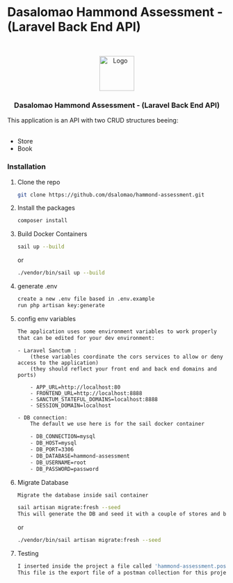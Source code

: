 # Dasalomao Hammond Assessment - (Laravel Back End API)

<!-- PROJECT -->
<br />
<p align="center">

  <img src="https://avatars.githubusercontent.com/u/96804932?s=200&v=4" alt="Logo" width="80" height="80">

  <h3 align="center">Dasalomao Hammond Assessment - (Laravel Back End API)</h3>
<br\>
<br\>
<br\>
  <p>
     This application is an API with two CRUD structures beeing:
    <br />
    <br />
  </p>
    <ul>
        <li>Store</li>
        <li>Book</li>
    </ul>
</p>

### Installation

1.  Clone the repo
    ```sh
    git clone https://github.com/dsalomao/hammond-assessment.git
    ```
2.  Install the packages

    ```sh
    composer install
    ```

3.  Build Docker Containers

    ```sh
    sail up --build
    ```

    or

    ```sh
    ./vendor/bin/sail up --build
    ```

4.  generate .env

    ```sh
    create a new .env file based in .env.example
    run php artisan key:generate
    ```

5.  config env variables

    ```sh
    The application uses some environment variables to work properly
    that can be edited for your dev environment:
    ```

    ```
    - Laravel Sanctum :
        (these variables coordinate the cors services to allow or deny access to the application)
        (they should reflect your front end and back end domains and ports)

        - APP_URL=http://localhost:80
        - FRONTEND_URL=http://localhost:8888
        - SANCTUM_STATEFUL_DOMAINS=localhost:8888
        - SESSION_DOMAIN=localhost
    ```

    ```sh
    - DB connection:
        The default we use here is for the sail docker container

        - DB_CONNECTION=mysql
        - DB_HOST=mysql
        - DB_PORT=3306
        - DB_DATABASE=hammond-assessment
        - DB_USERNAME=root
        - DB_PASSWORD=password
    ```

6.  Migrate Database

    ```sh
    Migrate the database inside sail container
    ```

    ```sh
    sail artisan migrate:fresh --seed
    This will generate the DB and seed it with a couple of stores and books
    ```

    or

    ```sh
    ./vendor/bin/sail artisan migrate:fresh --seed
    ```

7.  Testing

    ```sh
    I inserted inside the project a file called 'hammond-assessment.postman_collection.json'
    This file is the export file of a postman collection for this project, it contains all the requests and example data to test the api
    ```
